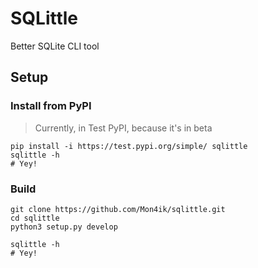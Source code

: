 # SQLittle
Better SQLite CLI tool

## Setup
### Install from PyPI
> Currently, in Test PyPI, because it's in beta 
```shell
pip install -i https://test.pypi.org/simple/ sqlittle
sqlittle -h
# Yey!
```
### Build
```shell
git clone https://github.com/Mon4ik/sqlittle.git
cd sqlittle
python3 setup.py develop

sqlittle -h
# Yey!
```